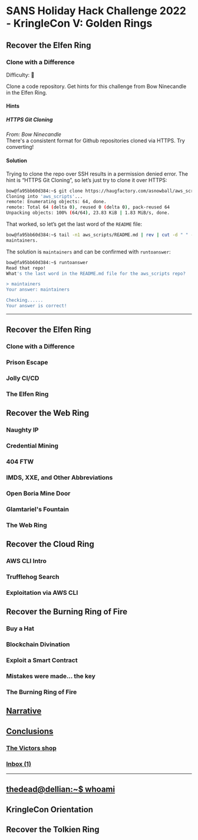 # SANS Holiday Hack Challenge 2022 - KringleCon V: Golden Rings
## Recover the Elfen Ring
### Clone with a Difference
Difficulty: :christmas_tree:

Clone a code repository. Get hints for this challenge from Bow Ninecandle in the Elfen Ring.

#### Hints
##### HTTPS Git Cloning
*From: Bow Ninecandle*  
There's a consistent format for Github repositories cloned via HTTPS. Try converting!

#### Solution
Trying to clone the repo over SSH results in a permission denied error. The hint is “HTTPS Git Cloning”, so let’s just try to clone it over HTTPS:
```bash
bow@fa95bb60d384:~$ git clone https://haugfactory.com/asnowball/aws_scripts.git
Cloning into 'aws_scripts'...
remote: Enumerating objects: 64, done.
remote: Total 64 (delta 0), reused 0 (delta 0), pack-reused 64
Unpacking objects: 100% (64/64), 23.83 KiB | 1.83 MiB/s, done.
```
That worked, so let’s get the last word of the `README` file:
```bash
bow@fa95bb60d384:~$ tail -n1 aws_scripts/README.md | rev | cut -d " " -f 1 | rev
maintainers.
```
The solution is `maintainers` and can be confirmed with `runtoanswer`:
```bash
bow@fa95bb60d384:~$ runtoanswer
Read that repo!
What's the last word in the README.md file for the aws_scripts repo?

> maintainers
Your answer: maintainers

Checking......
Your answer is correct!
```

---
## Recover the Elfen Ring
### Clone with a Difference
### Prison Escape
### Jolly CI/CD
### The Elfen Ring
## Recover the Web Ring
### Naughty IP
### Credential Mining
### 404 FTW
### IMDS, XXE, and Other Abbreviations
### Open Boria Mine Door
### Glamtariel's Fountain
### The Web Ring
## Recover the Cloud Ring
### AWS CLI Intro
### Trufflehog Search
### Exploitation via AWS CLI
## Recover the Burning Ring of Fire
### Buy a Hat
### Blockchain Divination
### Exploit a Smart Contract
### Mistakes were made... the key
### The Burning Ring of Fire
## [Narrative](/README.md#narrative)
## [Conclusions](/README.md#conclusions)
### [The Victors shop](/README.md#the-victors-shop)
### [Inbox (1)](/README.md#inbox-1)
---
## [thedead@dellian:~$ whoami](/README.md#thedeaddellian-whoami)
## KringleCon Orientation
## Recover the Tolkien Ring